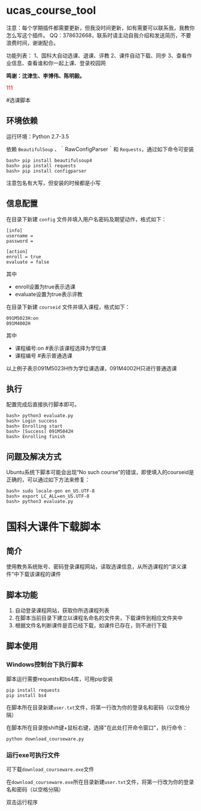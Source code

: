 # ucas_course_tool
注意：每个学期插件都需要更新，但我没时间更新，如有需要可以联系我，我教你怎么写这个插件。 QQ：378632668，联系时请主动自我介绍和发送简历，不要浪费时间，谢谢配合。

功能列表：
1、国科大自动选课、退课、评教
2、课件自动下载、同步
3、查看作业信息、查看谁和你一起上课、登录校园网


**鸣谢：沈津生、李博伟、陈明毅。**


<font color="red">111</font>

#选课脚本
## 环境依赖
运行环境：Python 2.7-3.5

依赖 `BeautifulSoup` 、｀RawConfigParser｀和 `Requests`，通过如下命令可安装

```
bash> pip install beautifulsoup4
bash> pip install requests
bash> pip install configparser
```
注意包名有大写，但安装的时候都是小写


## 信息配置
在目录下新建 `config` 文件并填入用户名密码及期望动作，格式如下：

```
[info]
username =
password =

[action]
enroll = true
evaluate = false
```

其中

- enroll设置为true表示选课
- evaluate设置为true表示评教

在目录下新建 `courseid` 文件并填入课程，格式如下：

```
091M5023H:on
091M4002H
```

其中

- 课程编号:on #表示该课程选择为学位课
- 课程编号 #表示普通选课

以上例子表示091M5023H作为学位课选课，091M4002H只进行普通选课

## 执行
配置完成后直接执行脚本即可。

```
bash> python3 evaluate.py
bash> Login success
bash> Enrolling start
bash> [Success] 091M5042H
bash> Enrolling finish
```

## 问题及解决方式
Ubuntu系统下脚本可能会出现“No such course”的错误，即使填入的courseid是正确的，可以通过如下方法来修复：

```
bash> sudo locale-gen en_US.UTF-8  
bash> export LC_ALL=en_US.UTF-8
bash> python3 evaluate.py
```
# 国科大课件下载脚本
## 简介
使用教务系统账号、密码登录课程网站，读取选课信息，从所选课程的“讲义课件”中下载该课程的课件

## 脚本功能
1. 自动登录课程网站，获取你所选课程列表
2. 在脚本当前目录下建立以课程名命名的文件夹，下载课件到相应文件夹中
3. 根据文件名判断课件是否已经下载，如课件已存在，则不进行下载

## 脚本使用
### Windows控制台下执行脚本

脚本运行需要requests和bs4库，可用pip安装
```
pip install requests
pip install bs4
```

在脚本所在目录新建`user.txt`文件，将第一行改为你的登录名和密码（以空格分隔）

在脚本所在目录按shift键+鼠标右键，选择"在此处打开命令窗口"，执行命令：
```
python download_courseware.py
```

### 运行exe可执行文件
可下载`download_courseware.exe`文件


在`download_courseware.exe`所在目录新建`user.txt`文件，将第一行改为你的登录名和密码（以空格分隔）


双击运行程序
